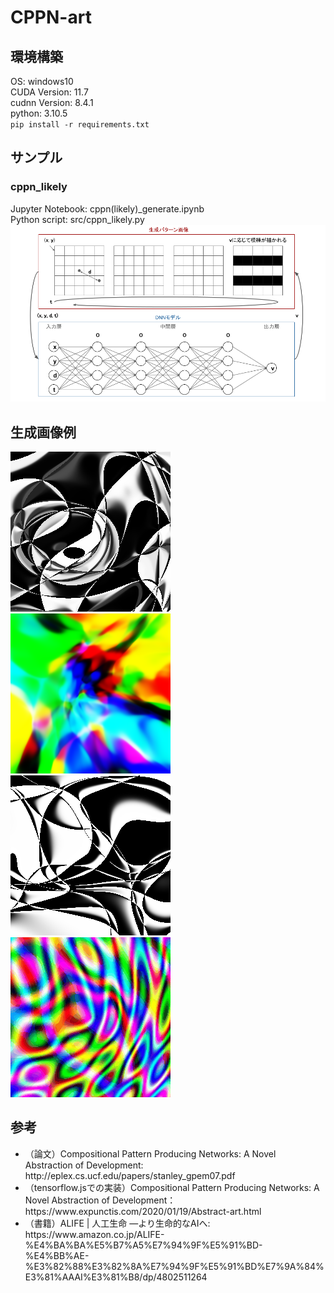 # CPPN-art
## 環境構築
OS: windows10</br>
CUDA Version: 11.7</br>
cudnn Version: 8.4.1</br>
python: 3.10.5</br>
<code>pip install -r requirements.txt</code>
## サンプル
### cppn_likely
Jupyter Notebook: cppn(likely)_generate.ipynb</br>
Python script: src/cppn_likely.py
![ex1](image/cppn_likely_model.png "model")
## 生成画像例
![ex1](output/sin_tan_tanh_tanh_8_grey.png "ex1")
![ex2](output/tanh_tanh_tanh_sigmoid_64_color.png "ex2")</br>
![ex3](output/tanh_tanh_tan_sigmoid_8_grey.gif "ex3")
![ex4](output/linear_sin_linear_sin_8_color.gif "ex4")
## 参考
<ul>
<li>（論文）Compositional Pattern Producing Networks:
A Novel Abstraction of Development:  http://eplex.cs.ucf.edu/papers/stanley_gpem07.pdf</li>
<li>（tensorflow.jsでの実装）Compositional Pattern Producing Networks:
A Novel Abstraction of Development： https://www.expunctis.com/2020/01/19/Abstract-art.html</li>
<li>（書籍）ALIFE | 人工生命 ―より生命的なAIへ: https://www.amazon.co.jp/ALIFE-%E4%BA%BA%E5%B7%A5%E7%94%9F%E5%91%BD-%E4%BB%AE-%E3%82%88%E3%82%8A%E7%94%9F%E5%91%BD%E7%9A%84%E3%81%AAAI%E3%81%B8/dp/4802511264</li>
</ul>
